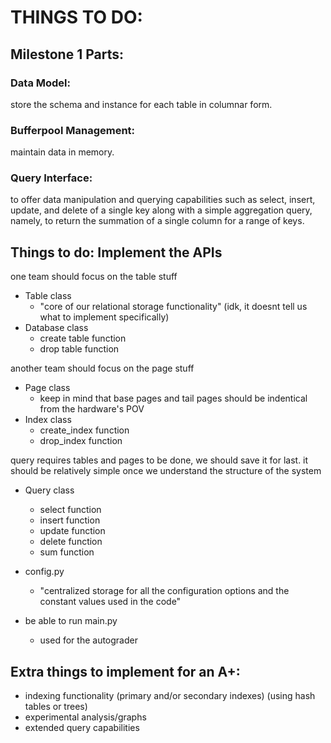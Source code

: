 # THINGS TO DO:
## Milestone 1 Parts:

### Data Model: 
store the schema and instance for each table in columnar form.

### Bufferpool Management: 
maintain data in memory.

### Query Interface: 
to offer data manipulation and querying capabilities such as select, insert, update, and delete of a single key along with a simple aggregation query, namely, to return the summation of a single column for a range of keys.


## Things to do: Implement the APIs
one team should focus on the table stuff
- Table class
    -  "core of our relational storage functionality" (idk, it doesnt tell us what to implement specifically)
- Database class
    -  create table function
    -  drop table function

another team should focus on the page stuff
- Page class
    -  keep in mind that base pages and tail pages should be indentical from the hardware's POV
- Index class
    -  create_index function
    -  drop_index function

query requires tables and pages to be done, we should save it for last. it should be relatively simple once we understand the structure of the system
- Query class
    -  select function
    -  insert function
    -  update function
    -  delete function
    -  sum function

- config.py
    -  "centralized storage for all the configuration options and the constant values used in the code" 
- be able to run main.py
    -  used for the autograder

## Extra things to implement for an A+:
- indexing functionality (primary and/or secondary indexes) (using hash tables or trees)
- experimental analysis/graphs
- extended query capabilities
